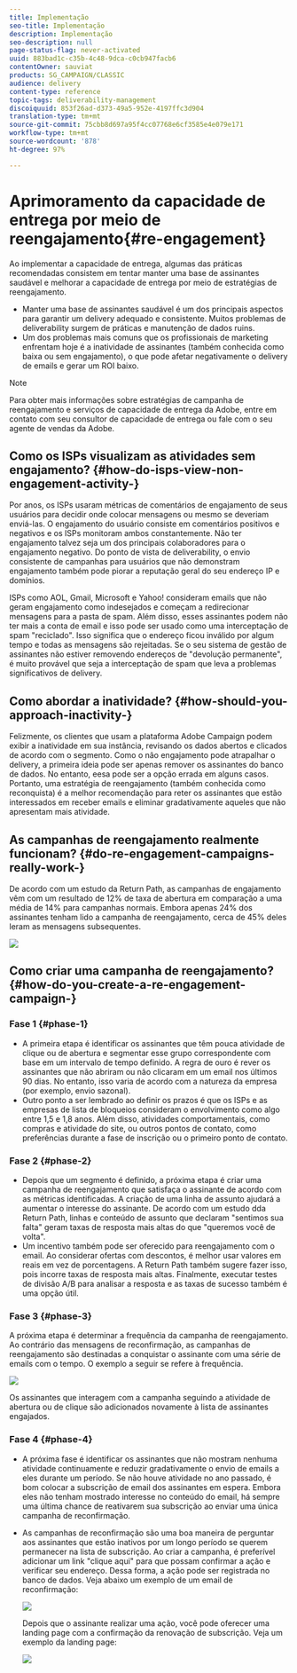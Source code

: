 ```yaml
---
title: Implementação
seo-title: Implementação
description: Implementação
seo-description: null
page-status-flag: never-activated
uuid: 883bad1c-c35b-4c48-9dca-c0cb947facb6
contentOwner: sauviat
products: SG_CAMPAIGN/CLASSIC
audience: delivery
content-type: reference
topic-tags: deliverability-management
discoiquuid: 853f26ad-d373-49a5-952e-4197ffc3d904
translation-type: tm+mt
source-git-commit: 75cbb8d697a95f4cc07768e6cf3585e4e079e171
workflow-type: tm+mt
source-wordcount: '878'
ht-degree: 97%

---
```



# Aprimoramento da capacidade de entrega por meio de reengajamento{#re-engagement}

Ao implementar a capacidade de entrega, algumas das práticas recomendadas consistem em tentar manter uma base de assinantes saudável e melhorar a capacidade de entrega por meio de estratégias de reengajamento.

* Manter uma base de assinantes saudável é um dos principais aspectos para garantir um delivery adequado e consistente. Muitos problemas de deliverability surgem de práticas e manutenção de dados ruins.
* Um dos problemas mais comuns que os profissionais de marketing enfrentam hoje é a inatividade de assinantes (também conhecida como baixa ou sem engajamento), o que pode afetar negativamente o delivery de emails e gerar um ROI baixo.

>[!NOTE]
>
>Para obter mais informações sobre estratégias de campanha de reengajamento e serviços de capacidade de entrega da Adobe, entre em contato com seu consultor de capacidade de entrega ou fale com o seu agente de vendas da Adobe.

## Como os ISPs visualizam as atividades sem engajamento? {#how-do-isps-view-non-engagement-activity-}

Por anos, os ISPs usaram métricas de comentários de engajamento de seus usuários para decidir onde colocar mensagens ou mesmo se deveriam enviá-las. O engajamento do usuário consiste em comentários positivos e negativos e os ISPs monitoram ambos constantemente. Não ter engajamento talvez seja um dos principais colaboradores para o engajamento negativo. Do ponto de vista de deliverability, o envio consistente de campanhas para usuários que não demonstram engajamento também pode piorar a reputação geral do seu endereço IP e domínios.

ISPs como AOL, Gmail, Microsoft e Yahoo! consideram emails que não geram engajamento como indesejados e começam a redirecionar mensagens para a pasta de spam. Além disso, esses assinantes podem não ter mais a conta de email e isso pode ser usado como uma interceptação de spam &quot;reciclado&quot;. Isso significa que o endereço ficou inválido por algum tempo e todas as mensagens são rejeitadas. Se o seu sistema de gestão de assinantes não estiver removendo endereços de &quot;devolução permanente&quot;, é muito provável que seja a interceptação de spam que leva a problemas significativos de delivery.

## Como abordar a inatividade? {#how-should-you-approach-inactivity-}

Felizmente, os clientes que usam a plataforma Adobe Campaign podem exibir a inatividade em sua instância, revisando os dados abertos e clicados de acordo com o segmento. Como o não engajamento pode atrapalhar o delivery, a primeira ideia pode ser apenas remover os assinantes do banco de dados. No entanto, eesa pode ser a opção errada em alguns casos. Portanto, uma estratégia de reengajamento (também conhecida como reconquista) é a melhor recomendação para reter os assinantes que estão interessados em receber emails e eliminar gradativamente aqueles que não apresentam mais atividade.

## As campanhas de reengajamento realmente funcionam? {#do-re-engagement-campaigns-really-work-}

De acordo com um estudo da Return Path, as campanhas de engajamento vêm com um resultado de 12% de taxa de abertura em comparação a uma média de 14% para campanhas normais. Embora apenas 24% dos assinantes tenham lido a campanha de reengajamento, cerca de 45% deles leram as mensagens subsequentes.

![](assets/deliverability_implementation_1.png)

## Como criar uma campanha de reengajamento? {#how-do-you-create-a-re-engagement-campaign-}

### Fase 1 {#phase-1}

* A primeira etapa é identificar os assinantes que têm pouca atividade de clique ou de abertura e segmentar esse grupo correspondente com base em um intervalo de tempo definido. A regra de ouro é rever os assinantes que não abriram ou não clicaram em um email nos últimos 90 dias. No entanto, isso varia de acordo com a natureza da empresa (por exemplo, envio sazonal).
* Outro ponto a ser lembrado ao definir os prazos é que os ISPs e as empresas de lista de bloqueios consideram o envolvimento como algo entre 1,5 e 1,8 anos. Além disso, atividades comportamentais, como compras e atividade do site, ou outros pontos de contato, como preferências durante a fase de inscrição ou o primeiro ponto de contato.

### Fase 2 {#phase-2}

* Depois que um segmento é definido, a próxima etapa é criar uma campanha de reengajamento que satisfaça o assinante de acordo com as métricas identificadas. A criação de uma linha de assunto ajudará a aumentar o interesse do assinante. De acordo com um estudo dda Return Path, linhas e conteúdo de assunto que declaram &quot;sentimos sua falta&quot; geram taxas de resposta mais altas do que &quot;queremos você de volta&quot;.
* Um incentivo também pode ser oferecido para reengajamento com o email. Ao considerar ofertas com descontos, é melhor usar valores em reais em vez de porcentagens. A Return Path também sugere fazer isso, pois incorre taxas de resposta mais altas. Finalmente, executar testes de divisão A/B para analisar a resposta e as taxas de sucesso também é uma opção útil.

### Fase 3 {#phase-3}

A próxima etapa é determinar a frequência da campanha de reengajamento. Ao contrário das mensagens de reconfirmação, as campanhas de reengajamento são destinadas a conquistar o assinante com uma série de emails com o tempo. O exemplo a seguir se refere à frequência.

![](assets/deliverability_implementation_2.png)

Os assinantes que interagem com a campanha seguindo a atividade de abertura ou de clique são adicionados novamente à lista de assinantes engajados.

### Fase 4 {#phase-4}

* A próxima fase é identificar os assinantes que não mostram nenhuma atividade continuamente e reduzir gradativamente o envio de emails a eles durante um período. Se não houve atividade no ano passado, é bom colocar a subscrição de email dos assinantes em espera. Embora eles não tenham mostrado interesse no conteúdo do email, há sempre uma última chance de reativarem sua subscrição ao enviar uma única campanha de reconfirmação.
* As campanhas de reconfirmação são uma boa maneira de perguntar aos assinantes que estão inativos por um longo período se querem permanecer na lista de subscrição. Ao criar a campanha, é preferível adicionar um link &quot;clique aqui&quot; para que possam confirmar a ação e verificar seu endereço. Dessa forma, a ação pode ser registrada no banco de dados. Veja abaixo um exemplo de um email de reconfirmação:

   ![](assets/deliverability_implementation_3.png)

   Depois que o assinante realizar uma ação, você pode oferecer uma landing page com a confirmação da renovação de subscrição. Veja um exemplo da landing page:

   ![](assets/deliverability_implementation_4.png)
